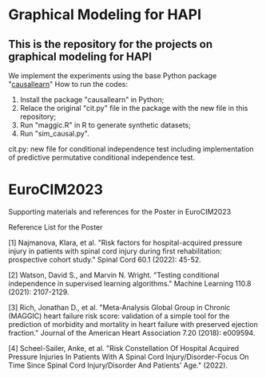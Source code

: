 # Graphical Modeling for HAPI

## This is the repository for the projects on graphical modeling for HAPI


We implement the experiments using the base Python package "[causallearn](https://github.com/py-why/causal-learn/tree/main/causallearn/utils)"
How to run the codes:
1. Install the package "causallearn" in Python;
2. Relace the original "cit.py" file in the package with the new file in this repository;
3. Run "maggic.R" in R to generate synthetic datasets;
4. Run "sim_causal.py". 

cit.py: new file for conditional independence test including implementation of predictive permutative conditional independence test.


# EuroCIM2023
Supporting materials and references for the Poster in EuroCIM2023

Reference List for the Poster

[1] Najmanova, Klara, et al. "Risk factors for hospital-acquired pressure injury in patients with spinal cord injury during first rehabilitation: prospective cohort study." Spinal Cord 60.1 (2022): 45-52.

[2] Watson, David S., and Marvin N. Wright. "Testing conditional independence in supervised learning algorithms." Machine Learning 110.8 (2021): 2107-2129.

[3] Rich, Jonathan D., et al. "Meta‐Analysis Global Group in Chronic (MAGGIC) heart failure risk score: validation of a simple tool for the prediction of morbidity and mortality in heart failure with preserved ejection fraction." Journal of the American Heart Association 7.20 (2018): e009594.

[4] Scheel-Sailer, Anke, et al. "Risk Constellation Of Hospital Acquired Pressure Injuries In Patients With A Spinal Cord Injury/Disorder-Focus On Time Since Spinal Cord Injury/Disorder And Patients’ Age." (2022).
